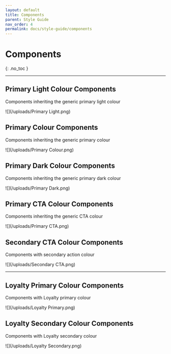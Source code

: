 ```yaml
---
layout: default
title: Components
parent: Style Guide
nav_order: 4
permalink: docs/style-guide/components
---
```


# Components

{: .no_toc }

---

## Primary Light Colour Components 
Components inheriting the generic primary light colour

![](/uploads/Primary Light.png)

## Primary Colour Components 
Components inheriting the generic primary colour

![](/uploads/Primary Colour.png)


## Primary Dark Colour Components
Components inheriting the generic primary dark colour

![](/uploads/Primary Dark.png)

## Primary CTA Colour Components
Components inheriting the generic CTA colour

![](/uploads/Primary CTA.png)


## Secondary CTA Colour Components
Components with secondary action colour

![](/uploads/Secondary CTA.png)

---

## Loyalty Primary Colour Components
Components with Loyalty primary colour

![](/uploads/Loyalty Primary.png)

## Loyalty Secondary Colour Components
Components with Loyalty secondary colour

![](/uploads/Loyalty Secondary.png)